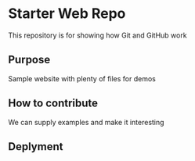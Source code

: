 # Starter Web Repo

This repository is for showing how Git and GitHub work

## Purpose

Sample website with plenty of files for demos

## How to contribute

We can supply examples and make it interesting

## Deplyment